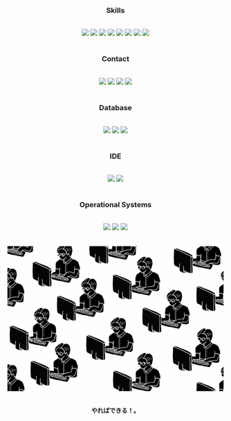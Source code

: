 <div align="center">
  <h3>Skills</h3> 
  <br>
   <a href = "mailto:reynanwq@gmail.com"><img src="https://img.shields.io/badge/HTML5-E34F26?style=for-the-badge&logo=html5&logoColor=white" target="_blank"></a>
  <a href = "mailto:reynanwq@gmail.com"><img src="https://img.shields.io/badge/CSS3-1572B6?style=for-the-badge&logo=css3&logoColor=white" target="_blank"></a>
  <a href = "mailto:reynanwq@gmail.com"><img src="https://img.shields.io/badge/Node.js-43853D?style=for-the-badge&logo=node.js&logoColor=white" target="_blank"></a>
  <a href = "mailto:reynanwq@gmail.com"><img src="https://img.shields.io/badge/JavaScript-323330?style=for-the-badge&logo=javascript&logoColor=F7DF1E" target="_blank"></a>
  <a href = "mailto:reynanwq@gmail.com"><img src="https://img.shields.io/badge/Java-ED8B00?style=for-the-badge&logo=openjdk&logoColor=white" target="_blank"></a>
  <a href = "mailto:reynanwq@gmail.com"><img src="https://img.shields.io/badge/React-20232A?style=for-the-badge&logo=react&logoColor=61DAFB" target="_blank"></a>
  <a href = "mailto:reynanwq@gmail.com"><img src="https://img.shields.io/badge/Spring-6DB33F?style=for-the-badge&logo=spring&logoColor=white" target="_blank"></a>
  <a href = "mailto:reynanwq@gmail.com"><img src="https://img.shields.io/badge/C-00599C?style=for-the-badge&logo=c&logoColor=white" target="_blank"></a>
</div>
  
 <br> 

<div align="center">
  <h3>Contact</h3> 
  <br>
  <a href="https://www.instagram.com/reynanwq/" target="_blank"><img src="https://img.shields.io/badge/-Instagram-%23E4405F?style=for-the-badge&logo=instagram&logoColor=white" target="_blank"></a>
 <a href="https://discord.com/channels/@me" target="_blank"><img src="https://img.shields.io/badge/Discord-7289DA?style=for-the-badge&logo=discord&logoColor=white" target="_blank"></a> 
  <a href = "mailto:reynanwq@gmail.com"><img src="https://img.shields.io/badge/-Gmail-%23333?style=for-the-badge&logo=gmail&logoColor=white" target="_blank"></a>
  <a href="https://www.linkedin.com/in/reynan-da-silva-dias-paiva-982808219/" target="_blank"><img src="https://img.shields.io/badge/-LinkedIn-%230077B5?style=for-the-badge&logo=linkedin&logoColor=white" target="_blank"></a > 
</div>

 <br> 


  <div align="center">
  <h3>Database</h3> 
  <br>
   <a href = "mailto:reynanwq@gmail.com"><img src="https://img.shields.io/badge/IntelliJ_IDEA-000000.svg?style=for-the-badge&logo=intellij-idea&logoColor=white" target="_blank"></a>
    <a href = "mailto:reynanwq@gmail.com"><img src="https://img.shields.io/badge/replit-667881?style=for-the-badge&logo=replit&logoColor=white" target="_blank"></a>
    <a href = "mailto:reynanwq@gmail.com"><img src="https://img.shields.io/badge/Visual_Studio_Code-0078D4?style=for-the-badge&logo=visual%20studio%20code&logoColor=white" target="_blank"></a>
</div>

 <br> 
 
  <div align="center">
  <h3>IDE</h3> 
  <br>
   <a href = "mailto:reynanwq@gmail.com"><img src="https://img.shields.io/badge/MySQL-00000F?style=for-the-badge&logo=mysql&logoColor=white" target="_blank"></a>
    <a href = "mailto:reynanwq@gmail.com"><img src="https://img.shields.io/badge/MongoDB-4EA94B?style=for-the-badge&logo=mongodb&logoColor=white" target="_blank"></a>
</div>

<br>

<div align="center">
  <h3>Operational Systems</h3> 
  <br>
   <a href = "mailto:reynanwq@gmail.com"><img src="https://img.shields.io/badge/Linux-FCC624?style=for-the-badge&logo=linux&logoColor=black" target="_blank"></a>
  <a href = "mailto:reynanwq@gmail.com"><img src="https://img.shields.io/badge/Linux_Mint-87CF3E?style=for-the-badge&logo=linux-mint&logoColor=white" target="_blank"></a>
  <a href = "mailto:reynanwq@gmail.com"><img src="https://img.shields.io/badge/Zorin%20OS-0CC1F3?style=for-the-badge&logo=zorin&logoColor=white" target="_blank"></a>
</div>
  <br>
  
  <br> 
  
<div align="center">
  <img src="/programmer.gif">
  <p> <strong> <br>  やればできる！。</strong></p>
</div>
